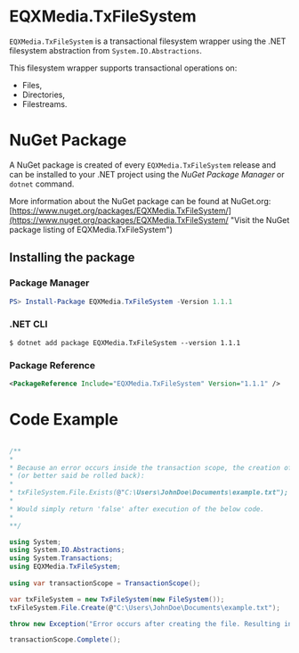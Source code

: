 # EQXMedia.TxFileSystem

`EQXMedia.TxFileSystem` is a transactional filesystem wrapper using the .NET filesystem abstraction from `System.IO.Abstractions`.

This filesystem wrapper supports transactional operations on:
*   Files,
*   Directories,
*   Filestreams.

# NuGet Package

A NuGet package is created of every `EQXMedia.TxFileSystem` release and can be installed to your .NET project using the *NuGet Package Manager* or `dotnet` command.

More information about the NuGet package can be found at NuGet.org:
[https://www.nuget.org/packages/EQXMedia.TxFileSystem/](https://www.nuget.org/packages/EQXMedia.TxFileSystem/ "Visit the NuGet package listing of EQXMedia.TxFileSystem")

## Installing the package

### Package Manager
```powershell
PS> Install-Package EQXMedia.TxFileSystem -Version 1.1.1
```

### .NET CLI
```
$ dotnet add package EQXMedia.TxFileSystem --version 1.1.1
```

### Package Reference
```xml
<PackageReference Include="EQXMedia.TxFileSystem" Version="1.1.1" />
```

# Code Example

```csharp

/**
*
* Because an error occurs inside the transaction scope, the creation of the file will not take place
* (or better said be rolled back):
*
* txFileSystem.File.Exists(@"C:\Users\JohnDoe\Documents\example.txt");
*
* Would simply return 'false' after execution of the below code.
*
**/

using System;
using System.IO.Abstractions;
using System.Transactions;
using EQXMedia.TxFileSystem;
    
using var transactionScope = TransactionScope();

var txFileSystem = new TxFileSystem(new FileSystem());
txFileSystem.File.Create(@"C:\Users\JohnDoe\Documents\example.txt");

throw new Exception("Error occurs after creating the file. Resulting in the creation to be rolled back.");

transactionScope.Complete();

```
